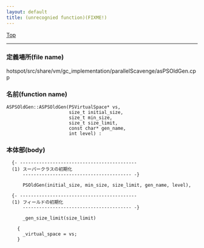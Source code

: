 ```yaml
---
layout: default
title: (unrecognied function)(FIXME!)
---
```

[Top](../index.html)

--- 
### 定義場所(file name)
hotspot/src/share/vm/gc_implementation/parallelScavenge/asPSOldGen.cpp

### 名前(function name)
```
ASPSOldGen::ASPSOldGen(PSVirtualSpace* vs,
                       size_t initial_size,
                       size_t min_size,
                       size_t size_limit,
                       const char* gen_name,
                       int level) :
```

### 本体部(body)
```
  {- -------------------------------------------
  (1) スーパークラスの初期化
      ---------------------------------------- -}

	  PSOldGen(initial_size, min_size, size_limit, gen_name, level),

  {- -------------------------------------------
  (1) フィールドの初期化
      ---------------------------------------- -}

	  _gen_size_limit(size_limit)
	
	{
	  _virtual_space = vs;
	}
	
```


